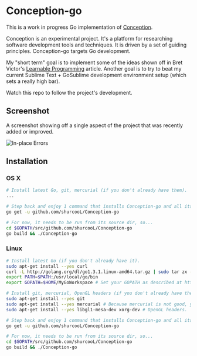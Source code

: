 Conception-go
=============

This is a work in progress Go implementation of [Conception](https://github.com/shurcooL/Conception#demonstration).

Conception is an experimental project. It's a platform for researching software development tools and techniques. It is driven by a set of guiding principles. Conception-go targets Go development.

My "short term" goal is to implement some of the ideas shown off in Bret Victor's [Learnable Programming](http://worrydream.com/LearnableProgramming/) article. Another goal is to try to beat my current Sublime Text + GoSublime development environment setup (which sets a really high bar).

Watch this repo to follow the project's development.

Screenshot
----------

A screenshot showing off a single aspect of the project that was recently added or improved.

![In-place Errors](https://dl.dropboxusercontent.com/u/8554242/dmitri/projects/Conception/images/Go/in-place-errors-improved.png)

Installation
------------

### OS X

```bash
# Install latest Go, git, mercurial (if you don't already have them).
...

# Step back and enjoy 1 command that installs Conception-go and all its dependencies.
go get -u github.com/shurcooL/Conception-go

# For now, it needs to be run from its source dir, so...
cd $GOPATH/src/github.com/shurcooL/Conception-go
go build && ./Conception-go
```

### Linux

```bash
# Install latest Go (if you don't already have it).
sudo apt-get install --yes curl
curl -L http://golang.org/dl/go1.3.1.linux-amd64.tar.gz | sudo tar zx -C /usr/local/
export PATH=$PATH:/usr/local/go/bin
export GOPATH=$HOME/MyGoWorkspace # Set your GOPATH as described at http://golang.org/doc/code.html#GOPATH (if you didn't already).

# Install git, mercurial, OpenGL headers (if you don't already have them).
sudo apt-get install --yes git
sudo apt-get install --yes mercurial # Because mercurial is not good, you'll have to add "Universe" to sources.list.
sudo apt-get install --yes libgl1-mesa-dev xorg-dev # OpenGL headers.

# Step back and enjoy 1 command that installs Conception-go and all its dependencies.
go get -u github.com/shurcooL/Conception-go

# For now, it needs to be run from its source dir, so...
cd $GOPATH/src/github.com/shurcooL/Conception-go
go build && ./Conception-go
```
